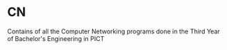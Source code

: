 # CN
Contains of all the Computer Networking programs done in the Third Year of Bachelor's Engineering in PICT
